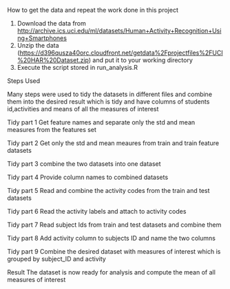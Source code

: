 How to get the data and repeat the work done in this project
1. Download the data from http://archive.ics.uci.edu/ml/datasets/Human+Activity+Recognition+Using+Smartphones
2. Unzip the data (https://d396qusza40orc.cloudfront.net/getdata%2Fprojectfiles%2FUCI%20HAR%20Dataset.zip) and put it to your working directory
3. Execute the script stored in run_analysis.R

Steps Used

Many steps were used to tidy the datasets in different files and combine them into the desired result which is tidy and have columns of
students id,activities and means of all the measures of interest

Tidy part 1
Get feature names and separate only the std and mean measures from the features set

Tidy part 2
Get only the std and mean meaures from train and train feature datasets

Tidy part 3
combine the two datasets into one dataset

Tidy part 4
Provide column names to combined datasets

Tidy part 5
Read and combine the activity codes from the train and test datasets

Tidy part 6
Read the activity labels and attach to activity codes

Tidy part 7
Read subject Ids from train and test datasets and combine them

Tidy part 8
Add activity column to subjects ID and name the two columns

Tidy part 9
Combine the desired dataset with measures of interest which is grouped by subject_ID and activity

Result
The dataset is now ready for analysis and compute the mean of all measures of interest



